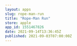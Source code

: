 ```yaml
---
layout: apps
slug: rope-man-run
title: "Rope-Man Run"
store: apple
app_id: 1551467826
date: 2021-09-14T13:36:45Z
published: 2021-09-03T07:00:00Z
---
```

